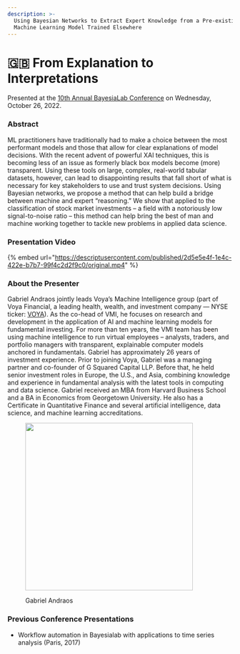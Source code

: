 ```yaml
---
description: >-
  Using Bayesian Networks to Extract Expert Knowledge from a Pre-existing
  Machine Learning Model Trained Elsewhere
---
```


# 🇬🇧 From Explanation to Interpretations

Presented at the [10th Annual BayesiaLab Conference](./) on Wednesday, October 26, 2022.&#x20;

### Abstract&#x20;

ML practitioners have traditionally had to make a choice between the most performant models and those that allow for clear explanations of model decisions. With the recent advent of powerful XAI techniques, this is becoming less of an issue as formerly black box models become (more) transparent. Using these tools on large, complex, real-world tabular datasets, however, can lead to disappointing results that fall short of what is necessary for key stakeholders to use and trust system decisions. Using Bayesian networks, we propose a method that can help build a bridge between machine and expert “reasoning.” We show that applied to the classification of stock market investments – a field with a notoriously low signal-to-noise ratio – this method can help bring the best of man and machine working together to tackle new problems in applied data science.

### Presentation Video

{% embed url="https://descriptusercontent.com/published/2d5e5e4f-1e4c-422e-b7b7-99f4c2d2f9c0/original.mp4" %}

### About the Presenter

Gabriel Andraos jointly leads Voya’s Machine Intelligence group (part of Voya Financial, a leading health, wealth, and investment company — NYSE ticker: [VOYA](https://finance.yahoo.com/quote/VOYA/)). As the co-head of VMI, he focuses on research and development in the application of AI and machine learning models for fundamental investing. For more than ten years, the VMI team has been using machine intelligence to run virtual employees – analysts, traders, and portfolio managers with transparent, explainable computer models anchored in fundamentals. Gabriel has approximately 26 years of investment experience. Prior to joining Voya, Gabriel was a managing partner and co-founder of G Squared Capital LLP. Before that, he held senior investment roles in Europe, the U.S., and Asia, combining knowledge and experience in fundamental analysis with the latest tools in computing and data science. Gabriel received an MBA from Harvard Business School and a BA in Economics from Georgetown University. He also has a Certificate in Quantitative Finance and several artificial intelligence, data science, and machine learning accreditations.

<figure><img src="https://res.cloudinary.com/dvr3obmlj/image/upload/v1710874017/Gabriel-Andraos_lqzuwq.webp" alt="" width="375"><figcaption><p>Gabriel Andraos</p></figcaption></figure>

### Previous Conference Presentations

* Workflow automation in Bayesialab with applications to time series analysis (Paris, 2017)

